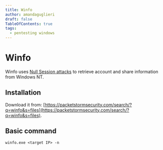 ```yaml
---
title: Winfo
author: amandaguglieri
draft: false
TableOfContents: true
tags:
  - pentesting windows 
---
```


# Winfo

Winfo uses [Null Session attacks](windows-null-session-attack.md) to retrieve account and share information from Windows NT.


## Installation

Download it from: [https://packetstormsecurity.com/search/?q=winfo&s=files](https://packetstormsecurity.com/search/?q=winfo&s=files).


## Basic command

```
winfo.exe <target IP> -n
```
